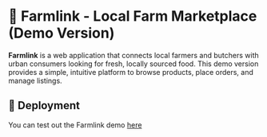 # 🚜 Farmlink - Local Farm Marketplace (Demo Version)

**Farmlink** is a web application that connects local farmers and butchers with urban consumers looking for fresh, locally sourced food. This demo version provides a simple, intuitive platform to browse products, place orders, and manage listings.

## 🚀 Deployment


You can test out the Farmlink demo [here](https://farmlink-s1uw.onrender.com)